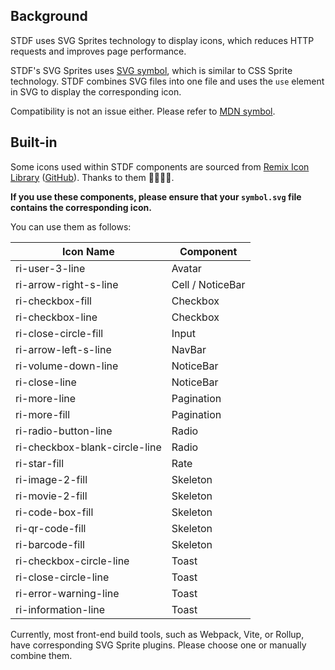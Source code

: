 ## Background

STDF uses SVG Sprites technology to display icons, which reduces HTTP requests and improves page performance.

STDF's SVG Sprites uses [SVG symbol](https://developer.mozilla.org/en-US/docs/Web/SVG/Element/symbol), which is similar to CSS Sprite technology. STDF combines SVG files into one file and uses the `use` element in SVG to display the corresponding icon.

Compatibility is not an issue either. Please refer to [MDN symbol](https://developer.mozilla.org/en-US/docs/Web/SVG/Element/symbol#browser_compatibility).

## Built-in

Some icons used within STDF components are sourced from [Remix Icon Library](https://remixicon.com) ([GitHub](https://github.com/Remix-Design/remixicon)). Thanks to them 🙏🏻🙏🏻.

**If you use these components, please ensure that your `symbol.svg` file contains the corresponding icon.**

You can use them as follows:

| Icon Name                     | Component        |
| ----------------------------- | ---------------- |
| ri-user-3-line                | Avatar           |
| ri-arrow-right-s-line         | Cell / NoticeBar |
| ri-checkbox-fill              | Checkbox         |
| ri-checkbox-line              | Checkbox         |
| ri-close-circle-fill          | Input            |
| ri-arrow-left-s-line          | NavBar           |
| ri-volume-down-line           | NoticeBar        |
| ri-close-line                 | NoticeBar        |
| ri-more-line                  | Pagination       |
| ri-more-fill                  | Pagination       |
| ri-radio-button-line          | Radio            |
| ri-checkbox-blank-circle-line | Radio            |
| ri-star-fill                  | Rate             |
| ri-image-2-fill               | Skeleton         |
| ri-movie-2-fill               | Skeleton         |
| ri-code-box-fill              | Skeleton         |
| ri-qr-code-fill               | Skeleton         |
| ri-barcode-fill               | Skeleton         |
| ri-checkbox-circle-line       | Toast            |
| ri-close-circle-line          | Toast            |
| ri-error-warning-line         | Toast            |
| ri-information-line           | Toast            |

Currently, most front-end build tools, such as Webpack, Vite, or Rollup, have corresponding SVG Sprite plugins. Please choose one or manually combine them.

